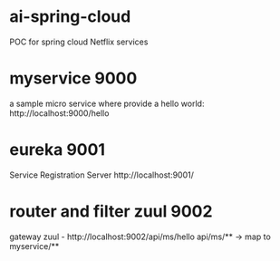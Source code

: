# ai-spring-cloud
POC for spring cloud Netflix services

# myservice 9000
a sample micro service where provide a hello world: http://localhost:9000/hello

# eureka 9001 
Service Registration Server http://localhost:9001/

# router and filter zuul 9002
gateway zuul - http://localhost:9002/api/ms/hello
api/ms/** -> map to myservice/**
